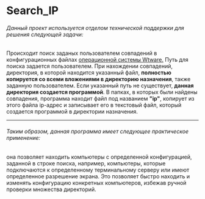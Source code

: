 # Search_IP
###### Данный проект используется отделом технической поддержки для решения следующей задачи:
Происходит поиск заданых пользователем совпадений в конфигурационных файлах [операционной системы Wtware.](http://wtware.ru/) 
Путь для поиска задается пользователем.
При нахождении совпадений, директория, в которой находится указанный файл, **полностью копируется со всеми вложениями в директорию назначения**,
также заданную пользователем. Если указанный путь не существует, **данная директория создается программой**.
В папках, в которых были найдены совпадения, программа находит файл под названием **"ip"**,
копирует из этого файла ip-адрес и записывает его в текстовый файл, который создается программой в директории назначения.
***
###### Таким образом, данная программа имеет следующее практическое применение:
она позволяет находить компьютеры с определенной конфигурацией, заданной в строке поиска, 
например, компьютеры, которые подключаются к определенному терминальному серверу или имеют определенное разрешение экрана.
Это позволяет быстро находить и изменять конфигурацию конкретных компьютеров, избежав ручной проверки множества директорий.
